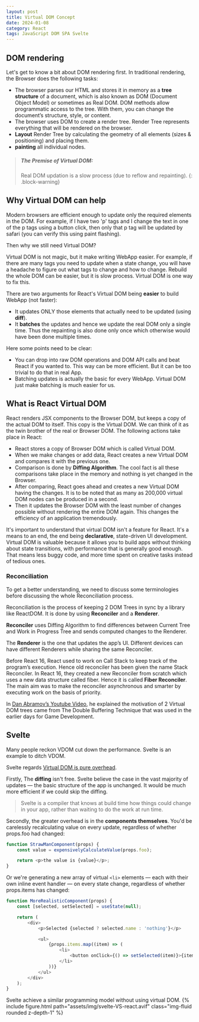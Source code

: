 ```yaml
---
layout: post
title: Virtual DOM Concept
date: 2024-01-08
category: React
tags: JavaScript DOM SPA Svelte
---
```


## DOM rendering

Let's get to know a bit about DOM rendering first.
In traditional rendering, the Browser does the following tasks:
- The browser parses our HTML and stores it in memory as a **tree structure** of a document, which is also known as DOM (Document Object Model) or sometimes as Real DOM. DOM methods allow programmatic access to the tree. With them, you can change the document’s structure, style, or content.
- The browser uses DOM to create a render tree. Render Tree represents everything that will be rendered on the browser. 
- **Layout** Render Tree by calculating the geometry of all elements (sizes & positioning) and placing them.
- **painting** all individual nodes.

> ##### The Premise of Virtual DOM: 
>
> Real DOM updation is a slow process (due to reflow and repainting).
{: .block-warning}

## Why Virtual DOM can help
Modern browsers are efficient enough to update only the required elements in the DOM. For example, if I have two 'p' tags and I change the text in one of the p tags using a button click, then only that p tag will be updated by safari (you can verify this using paint flashing). 

Then why we still need Virtual DOM? 

Virtual DOM is not magic, but it make writing WebApp easier. For example, if there are many tags you need to update when a state change, you will have a headache to figure out what tags to change and how to change. Rebuild the whole DOM can be easier, but it is slow process. Virtual DOM is one way to fix this.

There are two arguments for React's Virtual DOM being **easier** to build WebApp (not faster):
- It updates ONLY those elements that actually need to be updated (using **diff**).
- It **batches** the updates and hence we update the real DOM only a single time. Thus the repainting is also done only once which otherwise would have been done multiple times.

Here some points need to be clear: 
- You can drop into raw DOM operations and DOM API calls and beat React if you wanted to. This way can be more efficient. But it can be too trivial to do that in real App. 
- Batching updates is actually the basic for every WebApp. Virtual DOM just make batching is much easier for us.

## What is React Virtual DOM

React renders JSX components to the Browser DOM, but keeps a copy of the actual DOM to itself. This copy is the Virtual DOM. We can think of it as the twin brother of the real or Browser DOM. The following actions take place in React:
- React stores a copy of Browser DOM which is called Virtual DOM.
- When we make changes or add data, React creates a new Virtual DOM and compares it with the previous one.
- Comparison is done by **Diffing Algorithm**. The cool fact is all these comparisons take place in the memory and nothing is yet changed in the Browser.
- After comparing, React goes ahead and creates a new Virtual DOM having the changes. It is to be noted that as many as 200,000 virtual DOM nodes can be produced in a second.
- Then it updates the Browser DOM with the least number of changes possible without rendering the entire DOM again. This changes the efficiency of an application tremendously.

It's important to understand that virtual DOM isn't a feature for React. It's a means to an end, the end being **declarative**, state-driven UI development. Virtual DOM is valuable because it allows you to build apps without thinking about state transitions, with performance that is generally good enough. That means less buggy code, and more time spent on creative tasks instead of tedious ones.

### Reconciliation

To get a better understanding, we need to discuss some terminologies before discussing the whole Reconciliation process.

Reconciliation is the process of keeping 2 DOM Trees in sync by a library like ReactDOM. It is done by using **Reconciler** and a **Renderer**.

**Reconciler** uses Diffing Algorithm to find differences between Current Tree and Work in Progress Tree and sends computed changes to the Renderer.

The **Renderer** is the one that updates the app’s UI. Different devices can have different Renderers while sharing the same Reconciler.

Before React 16, React used to work on Call Stack to keep track of the program’s execution. Hence old reconciler has been given the name Stack Reconciler. 
In React 16, they created a new Reconciler from scratch which uses a new data structure called fiber. Hence it is called **Fiber Reconciler**. The main aim was to make the reconciler asynchronous and smarter by executing work on the basis of priority.

In [Dan Abramov’s Youtube Video](https://www.youtube.com/watch?v=aS41Y_eyNrU), he explained the motivation of 2 Virtual DOM trees came from The Double Buffering Technique that was used in the earlier days for Game Development.

## Svelte

Many people reckon VDOM cut down the performance. Svelte is an example to ditch VDOM. 

Svelte regards [Virtual DOM is pure overhead](https://svelte.dev/blog/virtual-dom-is-pure-overhead). 

Firstly, The **diffing** isn't free. Svelte believe the case in the vast majority of updates — the basic structure of the app is unchanged. It would be much more efficient if we could skip the diffing. 

> Svelte is a compiler that knows at build time how things could change in your app, rather than waiting to do the work at run time.

Secondly, the greater overhead is in the **components themselves**. 
You'd be carelessly recalculating value on every update, regardless of whether props.foo had changed:
```js
function StrawManComponent(props) {
	const value = expensivelyCalculateValue(props.foo);

	return <p>the value is {value}</p>;
}
```
Or we're generating a new array of virtual `<li>` elements — each with their own inline event handler — on every state change, regardless of whether props.items has changed:
```js
function MoreRealisticComponent(props) {
	const [selected, setSelected] = useState(null);

	return (
		<div>
			<p>Selected {selected ? selected.name : 'nothing'}</p>

			<ul>
				{props.items.map((item) => (
					<li>
						<button onClick={() => setSelected(item)}>{item.name}</button>
					</li>
				))}
			</ul>
		</div>
	);
}
```

Svelte achieve a similar programming model without using virtual DOM.
{% include figure.html path="assets/img/svelte-VS-react.avif" class="img-fluid rounded z-depth-1" %}

